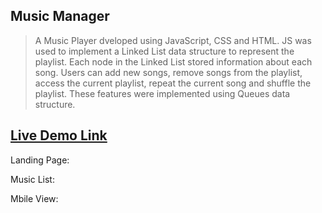 ## Music Manager

> A Music Player dveloped using JavaScript, CSS and HTML. JS was used to implement a Linked List data structure to represent the playlist. Each node in the Linked List stored information about each song. Users can add new songs, remove songs from the playlist, access the current playlist, repeat the current song and shuffle the playlist. These features were implemented using Queues data structure.

## [Live Demo Link](https://soph-iee.github.io/Virtual-Music-Playlist/)

Landing Page:

Music List:

Mbile View:
